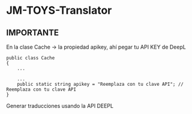 # JM-TOYS-Translator
## IMPORTANTE
En la clase Cache -> la propiedad apikey, ahí pegar tu API KEY de DeepL

    public class Cache
    {
        ...

        ...
        public static string apikey = "Reemplaza con tu clave API"; // Reemplaza con tu clave API
    }

 
Generar traducciones usando la API DEEPL
